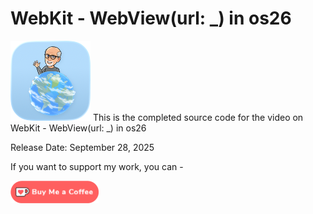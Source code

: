 # WebKit - WebView(url: _) in os26

![AppIcon128](Images/AppIcon128.png) This is the completed source code for the video on WebKit - WebView(url: _) in os26

Release Date: September 28, 2025

If you want to support my work, you can - </br>

<a href='https://ko-fi.com/Z8Z22WRVG' target='_blank'><img height='36' style='border:0px;height:36px;' src='Images/kofi3.png' border='0' alt='Buy Me a Coffee at ko-fi.com' /></a>

